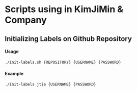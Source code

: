 # Scripts using in KimJiMin & Company

## Initializing Labels on Github Repository

#### Usage
```sh
./init-labels.sh {REPOSITORY} {USERNAME} {PASSWORD}
```

#### Example
```sh
./init-labels jtie {USERNAME} {PASSWORD}
```
